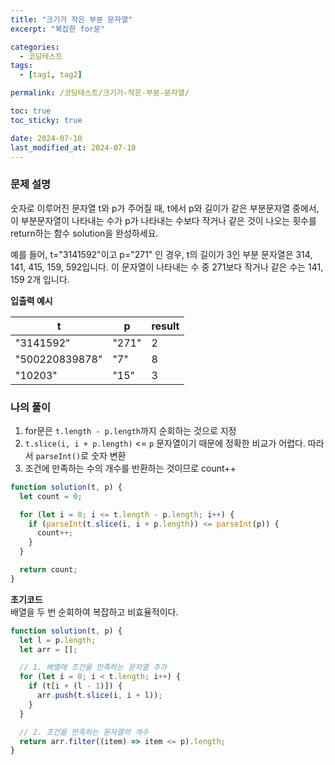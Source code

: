 ```yaml
---
title: "크기가 작은 부분 문자열"
excerpt: "복잡한 for문"

categories:
  - 코딩테스트
tags:
  - [tag1, tag2]

permalink: /코딩테스트/크기가-작은-부분-문자열/

toc: true
toc_sticky: true

date: 2024-07-10
last_modified_at: 2024-07-10
---
```


### 문제 설명

숫자로 이루어진 문자열 t와 p가 주어질 때, t에서 p와 길이가 같은 부분문자열 중에서, 이 부분문자열이 나타내는 수가 p가 나타내는 수보다 작거나 같은 것이 나오는 횟수를 return하는 함수 solution을 완성하세요.

예를 들어, t="3141592"이고 p="271" 인 경우, t의 길이가 3인 부분 문자열은 314, 141, 415, 159, 592입니다. 이 문자열이 나타내는 수 중 271보다 작거나 같은 수는 141, 159 2개 입니다.

**입출력 예시**

| t              | p     | result |
| -------------- | ----- | ------ |
| "3141592"      | "271" | 2      |
| "500220839878" | "7"   | 8      |
| "10203"        | "15"  | 3      |

### 나의 풀이

1. for문은 `t.length - p.length`까지 순회하는 것으로 지정
2. `t.slice(i, i + p.length)` <= `p` 문자열이기 때문에 정확한 비교가 어렵다. 따라서 `parseInt()`로 숫자 변환
3. 조건에 만족하는 수의 개수를 반환하는 것이므로 count++

```jsx
function solution(t, p) {
  let count = 0;

  for (let i = 0; i <= t.length - p.length; i++) {
    if (parseInt(t.slice(i, i + p.length)) <= parseInt(p)) {
      count++;
    }
  }

  return count;
}
```

**초기코드**<br>
배열을 두 번 순회하여 복잡하고 비효율적이다.

```jsx
function solution(t, p) {
  let l = p.length;
  let arr = [];

  // 1. 배열에 조건을 만족하는 문자열 추가
  for (let i = 0; i < t.length; i++) {
    if (t[i + (l - 1)]) {
      arr.push(t.slice(i, i + l));
    }
  }

  // 2. 조건을 만족하는 문자열의 개수
  return arr.filter((item) => item <= p).length;
}
```
